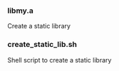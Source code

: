 ### libmy.a
Create a static library

### create_static_lib.sh
Shell script to create a static library
